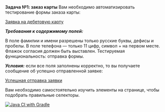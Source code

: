 **Задача №1: заказ карты**
Вам необходимо автоматизировать тестирование формы заказа карты:

[Заявка на дебетовую карту](https://github.com/netology-code/aqa-homeworks/raw/master/web/pic/order.png)

***Требования к содержимому полей:***

В поле фамилии и имени разрешены только русские буквы, дефисы и пробелы.
В поле телефона — только 11 цифр, символ + на первом месте.
Флажок согласия должен быть выставлен.
Тестируемая функциональность: отправка формы.

***Условия:*** если все поля заполнены корректно, то вы получаете сообщение об успешно отправленной заявке:

[Успешная отправка заявки](https://github.com/netology-code/aqa-homeworks/raw/master/web/pic/success.jpg)

Вам необходимо самостоятельно изучить элементы на странице, чтобы подобрать правильные селекторы.

[![Java CI with Gradle](https://github.com/SergeyAbrosimov-87/WebTest/actions/workflows/gradle.yml/badge.svg)](https://github.com/SergeyAbrosimov-87/WebTest/actions/workflows/gradle.yml)
